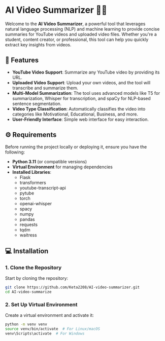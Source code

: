 # AI Video Summarizer 🎥🤖

Welcome to the **AI Video Summarizer**, a powerful tool that leverages natural language processing (NLP) and machine learning to provide concise summaries for YouTube videos and uploaded video files. Whether you're a student, content creator, or professional, this tool can help you quickly extract key insights from videos.

## 🚀 Features

- **YouTube Video Support**: Summarize any YouTube video by providing its URL.
- **Uploaded Video Support**: Upload your own videos, and the tool will transcribe and summarize them.
- **Multi-Model Summarization**: The tool uses advanced models like T5 for summarization, Whisper for transcription, and spaCy for NLP-based sentence segmentation.
- **Video Type Classification**: Automatically classifies the video into categories like Motivational, Educational, Business, and more.
- **User-Friendly Interface**: Simple web interface for easy interaction.

## ⚙️ Requirements

Before running the project locally or deploying it, ensure you have the following:

- **Python 3.11** (or compatible versions)
- **Virtual Environment** for managing dependencies
- **Installed Libraries**:
  - Flask
  - transformers
  - youtube-transcript-api
  - pytube
  - torch
  - openai-whisper
  - spacy
  - numpy
  - pandas
  - requests
  - tqdm
  - waitress

## 💻 Installation

### 1. Clone the Repository

Start by cloning the repository:

```bash
git clone https://github.com/Keta2208/AI-video-summarizer.git
cd AI-video-summarize
```

### 2. Set Up Virtual Environment
Create a virtual environment and activate it:
```bash
python -m venv venv
source venv/bin/activate  # For Linux/macOS
venv\Scripts\activate  # For Windows
```




